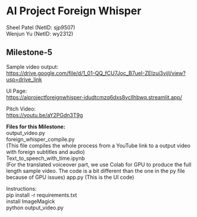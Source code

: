 # AI Project Foreign Whisper 
Sheel Patel (NetID: sjp9507)  
Wenjun Yu (NetID: wy2312)

## Milestone-5   
Sample video output:  
https://drive.google.com/file/d/1_01-QQ_fCU7Joc_B7ueI-ZEIzuj3vijl/view?usp=drive_link

UI Page:  
https://aiprojectforeignwhisper-idudtcmzq6dxs8ycllhbwq.streamlit.app/

Pitch Video:  
https://youtu.be/aY2PGdn3T9g

__Files for this Milestone:__    
output_video.py   
foreign_whisper_compile.py  
(This file compiles the whole process from a YouTube link to a output video with foreign subtitles and audio)    
Text_to_speech_with_time.ipynb  
(For the translated voiceover part, we use Colab for GPU to produce the full length sample video. The code is a bit different than the one in the py file because of GPU issues)
app.py
(This is the UI code)

Instructions:   
pip install -r requirements.txt   
install ImageMagick   
python output_video.py   




